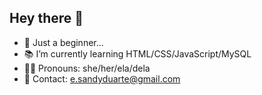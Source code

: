 ## Hey there 👋


- 🌱 Just a beginner...
- 📚 I’m currently learning HTML/CSS/JavaScript/MySQL
- 💁‍♀️ Pronouns: she/her/ela/dela
- 📧 Contact: e.sandyduarte@gmail.com
